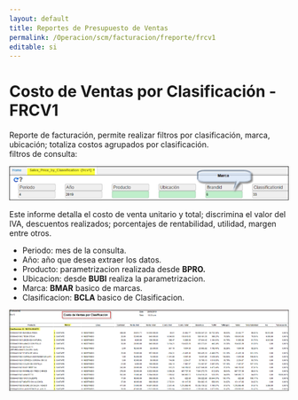 ```yaml
---
layout: default
title: Reportes de Presupuesto de Ventas
permalink: /Operacion/scm/facturacion/freporte/frcv1
editable: si
---
```


# Costo de Ventas por Clasificación - FRCV1

Reporte de facturación, permite realizar filtros por clasificación, marca, ubicación; totaliza costos agrupados por clasificación.  
filtros de consulta:  

![](frcv11.png)  

Este informe detalla el costo de venta unitario y total; discrimina el valor del IVA, descuentos realizados; porcentajes de rentabilidad, utilidad, margen entre otros.  

* Periodo: mes de la consulta.  
* Año: año que desea extraer los datos.  
* Producto: parametrizacion realizada desde **BPRO.**  
* Ubicacion: desde **BUBI** realiza la parametrizacion.
* Marca: **BMAR** basico de marcas.  
* Clasificacion: **BCLA** basico de Clasificacion.  


![](frcv12.png)





